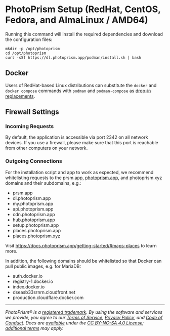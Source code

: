 # PhotoPrism Setup (RedHat, CentOS, Fedora, and AlmaLinux / AMD64)

Running this command will install the required dependencies and download the configuration files:

```
mkdir -p /opt/photoprism
cd /opt/photoprism
curl -sSf https://dl.photoprism.app/podman/install.sh | bash
```

## Docker

Users of RedHat-based Linux distributions can substitute the `docker` and `docker compose` commands with `podman` and `podman-compose` as [drop-in replacements](https://docs.photoprism.app/getting-started/troubleshooting/docker/#redhat-linux).

## Firewall Settings

### Incoming Requests

By default, the application is accessible via port 2342 on all network devices. If you use a firewall, please make sure that this port is reachable from other computers on your network.

### Outgoing Connections

For the installation script and app to work as expected, we recommend whitelisting requests to the prsm.app, [photoprism.app](https://photoprism.app), and photoprism.xyz domains and their subdomains, e.g.:

- prsm.app
- dl.photoprism.app
- my.photoprism.app
- api.photoprism.app
- cdn.photoprism.app
- hub.photoprism.app
- setup.photoprism.app
- places.photoprism.app
- places.photoprism.xyz

Visit https://docs.photoprism.app/getting-started/#maps-places to learn more.

In addition, the following domains should be whitelisted so that Docker can pull public images, e.g. for MariaDB:

- auth.docker.io
- registry-1.docker.io
- index.docker.io
- dseasb33srnrn.cloudfront.net
- production.cloudflare.docker.com

----

*PhotoPrism® is a [registered trademark](https://photoprism.app/trademark). By using the software and services we provide, you agree to our [Terms of Service](https://photoprism.app/terms), [Privacy Policy](https://photoprism.app/privacy), and [Code of Conduct](https://photoprism.app/code-of-conduct). Docs are [available](https://link.photoprism.app/github-docs) under the [CC BY-NC-SA 4.0 License](https://creativecommons.org/licenses/by-nc-sa/4.0/); [additional terms](https://github.com/photoprism/photoprism/blob/develop/assets/README.md) may apply.*